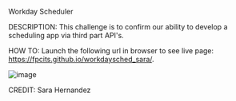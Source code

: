 Workday Scheduler

DESCRIPTION: This challenge is to confirm our ability to develop a scheduling app via third part API's.

HOW TO: Launch the following url in browser to see live page: https://fpcits.github.io/workdaysched_sara/.

![image](https://user-images.githubusercontent.com/104171064/172518168-38664983-c4e3-4ad3-acf6-104a6a0302eb.png)

CREDIT: Sara Hernandez
